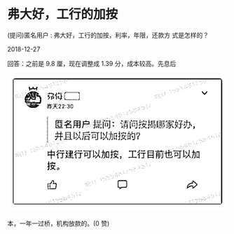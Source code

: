 # 弗大好，工行的加按

(提问)匿名用户 : 弗大好，工行的加按，利率，年限，还款方 式是怎样的？

2018-12-27

回答：之前是 9.8 厘，现在调整成 1.39 分，成本较高。先息后

![image](img/Image_036.png)

本，一年一过桥，机构放款的。(0 赞)